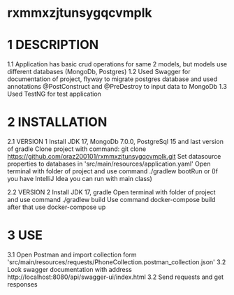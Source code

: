 # rxmmxzjtunsygqcvmplk

# 1 DESCRIPTION 
  1.1 Application has basic crud operations for same 2 models, but models use different databases (MongoDb, Postgres)
  1.2 Used Swagger for documentation of project, flyway to migrate postgres database and used annotations @PostConstruct and @PreDestroy to input data to MongoDb
  1.3 Used TestNG for test application


# 2 INSTALLATION
  
  2.1 VERSION 1
   Install JDK 17, MongoDb 7.0.0, PostgreSql 15 and last version of gradle
   Clone project with command: git clone https://github.com/oraz200101/rxmmxzjtunsygqcvmplk.git
   Set datasource properties to databases in 'src/main/resources/application.yaml'
   Open terminal with folder of project and use command ./gradlew bootRun or (If you have IntelliJ Idea you can run with main class)
  
  2.2 VERSION 2
   Install JDK 17, gradle 
   Open terminal with folder of project and use command ./gradlew build
   Use command docker-compose build after that use docker-compose up

# 3 USE
  3.1 Open Postman and import collection form 'src/main/resources/requests/PhoneCollection.postman_collection.json'
  3.2 Look swagger documentation with address http://localhost:8080/api/swagger-ui/index.html
  3.2 Send requests and get responses
  
  
